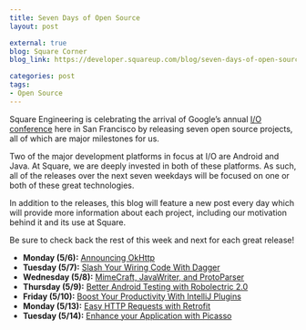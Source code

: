 ```yaml
---
title: Seven Days of Open Source
layout: post

external: true
blog: Square Corner
blog_link: https://developer.squareup.com/blog/seven-days-of-open-source

categories: post
tags:
- Open Source
---
```


Square Engineering is celebrating the arrival of Google’s annual [I/O conference](https://developers.google.com/events/io/) here in San Francisco by releasing seven open source projects, all of which are major milestones for us.

Two of the major development platforms in focus at I/O are Android and Java. At Square, we are deeply invested in both of these platforms. As such, all of the releases over the next seven weekdays will be focused on one or both of these great technologies.

In addition to the releases, this blog will feature a new post every day which will provide more information about each project, including our motivation behind it and its use at Square.

Be sure to check back the rest of this week and next for each great release!

* **Monday (5/6):** [Announcing OkHttp](https://corner.squareup.com/2013/05/announcing-okhttp.html)
* **Tuesday (5/7):** [Slash Your Wiring Code With Dagger](https://corner.squareup.com/2013/05/dagger-1.0.html)
* **Wednesday (5/8):** [MimeCraft, JavaWriter, and ProtoParser](https://corner.squareup.com/2013/05/mimecraft-javawriter-protoparser.html)
* **Thursday (5/9):** [Better Android Testing with Robolectric 2.0](https://corner.squareup.com/2013/05/robolectric-two-point-oh.html)
* **Friday (5/10):** [Boost Your Productivity With IntelliJ Plugins](https://corner.squareup.com/2013/05/intellij-plugins.html)
* **Monday (5/13):** [Easy HTTP Requests with Retrofit](https://corner.squareup.com/2013/05/retrofit-one-dot-oh.html)
* **Tuesday (5/14):** [Enhance your Application with Picasso](https://corner.squareup.com/2013/05/picasso-one-dot-oh.html)